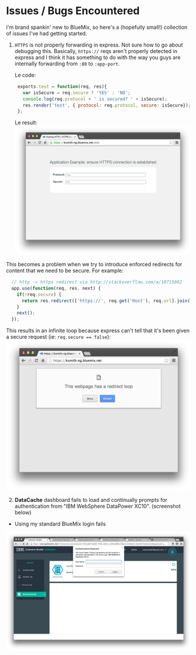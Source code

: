 Issues / Bugs Encountered
=========================

I'm brand spankin' new to BlueMix, so here's a (hopefully small!) collection of issues I've had getting started.

1. `HTTPS` is not properly forwarding in express. Not sure how to go about debugging this. Basically, `https://` reqs aren't properly detected in express and I think it has
   something to do with the way you guys are internally forwarding from `:80` to `:app-port`.

   Le code:
   ```javascript
    exports.test = function(req, res){
      var isSecure = req.secure ? 'YES' : 'NO';
      console.log(req.protocol + ' is secured? ' + isSecure);
      res.render('test', { protocol: req.protocol, secure: isSecure});
    };
   ```

   Le result:
  ![HTTPS forwarding bug](images/https-not-detected.png)

  This becomes a problem when we try to introduce enforced redirects for content that we need to be secure. For example:
  ```javascript
    // http -> https redirect via http://stackoverflow.com/a/10715802
    app.use(function(req, res, next) {
      if(!req.secure) {
        return res.redirect(['https://', req.get('Host'), req.url].join(''));
      }
      next();
    });
  ```

  This results in an infinite loop because express can't tell that it's been given a secure request (ie: `req.secure == false`):
  ![HTTPS infinite loop](images/https-infinite-loop.png)


2. __DataCache__ dashboard fails to load and continually prompts for authentication from "IBM WebSphere DataPower XC10". (screenshot below)
  - Using my standard BlueMix login fails

![DataCache auth bug](images/datacache-auth-bug.png)
